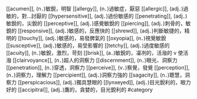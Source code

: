 [[acumen]], (n．)敏銳，明智 
[[allergy]], (n．)過敏症，厭惡 
[[allergic]], (adj．)過敏的，對…討厭的 
[[hypersensitive]], (adj．)過份敏感的 
[[penetrating]], (adj．)敏銳的，尖銳的 
[[perceptive]], (adj．)感覺敏銳的 
[[piercing]], (adj．)刺骨的，敏銳的 
[[responsive]], (adj．)敏感的，反應快的 
[[shrewd]], (adj．)判斷敏捷的，精明的 
[[touchy]], (adj．)敏感的，易發脾氣的 
[[oxyopia]], (n．)視覺敏銳 
[[susceptive]], (adj．)敏感的，易受影響的 
[[tetchy]], (adj．)過度敏感的 
[[acuity]], (n．)敏銳，激烈，苛刻 
[[brisk]], (a．)敏銳的，凜冽的，活潑的 v 使活潑 
[[clairvoyance]], (n．)超人的洞察力 
[[discernment]], (n．)眼光、洞察力 
[[penetration]], (n．)穿透，洞察力 
[[perceive]], (v．)察覺，發覺 
[[perception]], (n．)洞察力，理解力 
[[percipient]], (adj．)洞察力強的 
[[sagacity]], (n．)聰慧，洞察力 
[[perspicacious]], (adj．)獨具慧眼的 
[[lynxeyed]], (adj．)目光銳利的，眼力好的 
[[accipitral]], (adj．)鷹的，貪婪的，目光銳利的 
#category
